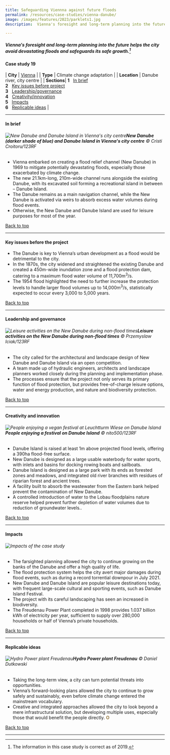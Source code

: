 ```yaml
---
title: Safeguarding Viennna against future floods
permalink: /resources/case-studies/vienna-danube/
image: /images/features/2023/parklets1.jpg
description:  Vienna's foresight and long-term planning into the future helps the city avoid devastating floods and safeguards its safe growth. 

---
```


##### Vienna's foresight and long-term planning into the future helps the city avoid devastating floods and safeguards its safe growth.[^1] 


#### **Case study 19**

| **City** | [Vienna](/vienna/) |
| **Type** | Climate change adaptation |
| **Location** | Danube river, city centre |
| **Sections**| **1** &nbsp; [In brief](#in-brief) <br> **2** &nbsp; [Key issues before project](#key-issues-before-the-project) <br> **3** &nbsp; [Leadership/governance](#leadership-and-governance) <br> **4** &nbsp; [Creativity/innovation](#creativity-and-innovation) <br> **5** &nbsp; [Impacts](#impacts) <br> **6** &nbsp; [Replicable ideas](#replicable-ideas) |

---

#### **In brief**

###### ![New Danube and Danube Island in Vienna's city centre](/images/features/2023/danube-overview.jpg/)**New Danube (darker shade of blue) and Danube Island in Vienna's city centre** © Cristi Croitoru/123RF

- Vienna embarked on creating a flood relief channel (New Danube) in 1969 to mitigate potentially devastating floods, especially those exacerbated by climate change.
- The new 21.1km-long, 210m-wide channel runs alongside the existing Danube, with its excavated soil forming a recreational island in between – Danube Island.
- The Danube remains as a main navigation channel, while the New Danube is activated via weirs to absorb excess water volumes during flood events.
- Otherwise, the New Danube and Danube Island are used for leisure purposes for most of the year.

[Back to top](#case-study-19)
 
---

#### **Key issues before the project**

- The Danube is key to Vienna’s urban development as a flood would be detrimental to the city.
- In the 1870s, the city widened and straightened the existing Danube and created a 450m-wide inundation zone and a flood protection dam, catering to a maximum flood water volume of 11,700m<sup>3</sup>/s.
- The 1954 flood highlighted the need to further increase the protection levels to handle larger flood volumes up to 14,000m<sup>3</sup>/s, statistically expected to occur every 3,000 to 5,000 years.

[Back to top](#case-study-19)

---

#### **Leadership and governance**

###### ![Leisure activities on the New Danube during non-flood times](/images/features/2023/danube-boating.jpg/)**Leisure activities on the New Danube during non-flood times** © Przemyslaw Iciak/123RF

- The city called for the architectural and landscape design of New Danube and Danube Island via an open competition.
- A team made up of hydraulic engineers, architects and landscape planners worked closely during the planning and implementation phase.
- The processes ensure that the project not only serves its primary function of flood protection, but provides free-of-charge leisure options, water and energy production, and nature and biodiversity protection.

[Back to top](#case-study-19)

---

#### **Creativity and innovation**

###### ![People enjoying a vegan festival at Leuchtturm Wiese on Danube Island](/images/features/2023/danube-festival.jpg/)**People enjoying a festival on Danube Island** © nito500/123RF

- Danube Island is raised at least 1m above projected flood levels, offering a 390ha flood-free surface.
- New Danube is designed as a large usable waterbody for water sports, with inlets and basins for docking rowing boats and sailboats.
- Danube Island is designed as a large park with its ends as forested zones and meadows, and integrated old river branches with residues of riparian forest and ancient trees.
- A facility built to absorb the wastewater from the Eastern bank helped prevent the contamination of New Danube.
- A controlled introduction of water to the Lobau floodplains nature reserve helped prevent further depletion of water volumes due to reduction of groundwater levels.. 

[Back to top](#case-study-19)

---

#### **Impacts**

###### ![Impacts of the case study](/images/features/2023/impact-danube.png/)

- The farsighted planning allowed the city to continue growing on the banks of the Danube and offer a high quality of life.
- The flood protection system helps the city avert major damages during flood events, such as during a record torrential downpour in July 2021.
- New Danube and Danube Island are popular leisure destinations today, with frequent large-scale cultural and sporting events, such as Danube Island Festival.
- The project with its careful landscaping has seen an increased in biodiversity.
- The Freudenau Power Plant completed in 1998 provides 1.037 billion kWh of electricity per year, sufficient to supply over 280,000 households or half of Vienna’s private households.

[Back to top](#case-study-19)

---

#### **Replicable ideas**

###### ![Hydro Power plant Freudenau](/images/features/2023/danube-powerplant.jpg/)**Hydro Power plant Freudenau** © Daniel Dutkowski

- Taking the long-term view, a city can turn potential threats into opportunities.
- Vienna’s forward-looking plans allowed the city to continue to grow safely and sustainably, even before climate change entered the mainstream vocabulary.
- Creative and integrated approaches allowed the city to look beyond a mere infrastructural solution, but developing multiple uses, especially those that would benefit the people directly. **<font color="#967942">O</font>**

[Back to top](#case-study-19)

---

[^1]: The information in this case study is correct as of 2019.
